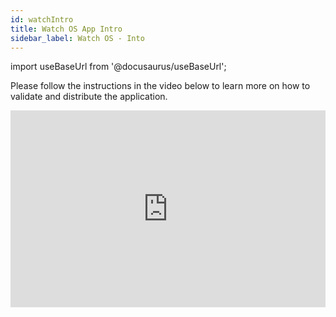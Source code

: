 ```yaml
---
id: watchIntro
title: Watch OS App Intro
sidebar_label: Watch OS - Into
---
```


import useBaseUrl from '@docusaurus/useBaseUrl';

Please follow the instructions in the video below to learn more on how to validate and distribute the application.

<iframe width="100%" height="315" src="https://www.youtube.com/embed/uLODuVKjEqc" frameborder="0" allow="accelerometer; autoplay; clipboard-write; encrypted-media; gyroscope; picture-in-picture" allowfullscreen></iframe>